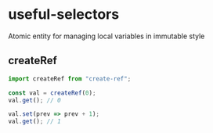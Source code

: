 # useful-selectors

Atomic entity for managing local variables in immutable style

## createRef

```javascript
import createRef from "create-ref";

const val = createRef(0);
val.get(); // 0

val.set(prev => prev + 1);
val.get(); // 1
```
